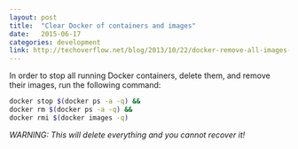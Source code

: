 ```yaml
---
layout: post
title:  "Clear Docker of containers and images"
date:   2015-06-17
categories: development
link: http://techoverflow.net/blog/2013/10/22/docker-remove-all-images-and-containers/
---
```


In order to stop all running Docker containers, delete them, and remove their images, run the following command:

```sh
docker stop $(docker ps -a -q) &&
docker rm $(docker ps -a -q) &&
docker rmi $(docker images -q)
```

*WARNING: This will delete everything and you cannot recover it!* 
